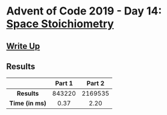 # Advent of Code 2019 - Day 14: [Space Stoichiometry](https://adventofcode.com/2019/day/14)

## [Write Up](https://codingap.github.io/advent-of-code/writeups/2019/day14)

## Results

|                  | **Part 1** | **Part 2** |
| :--------------: | :--------: | :--------: |
|   **Results**    | 843220 | 2169535 |
| **Time (in ms)** | 0.37 | 2.20 |
